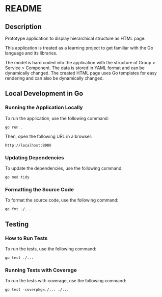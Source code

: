 # README

## Description

Prototype application to display hierarchical structure as HTML page.

This application is treated as a learning project to get familiar with the Go language and its libraries.

The model is hard coded into the application with the structure of Group > Service > Component.
The data is stored in YAML format and can be dynamically changed. 
The created HTML page uses Go templates for easy rendering and can also be dynamically changed.

## Local Development in Go

### Running the Application Locally

To run the application, use the following command:

    go run .

Then, open the following URL in a browser: 

    http://localhost:8080


### Updating Dependencies

To update the dependencies, use the following command:

    go mod tidy

### Formatting the Source Code

To format the source code, use the following command:

    go fmt ./...

## Testing

### How to Run Tests

To run the tests, use the following command:

    go test ./...

### Running Tests with Coverage

To run the tests with coverage, use the following command:

    go test -coverpkg=./... ./...
